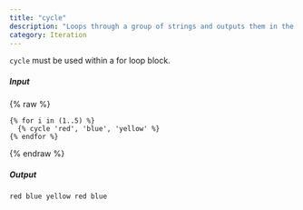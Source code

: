 ```yaml
---
title: "cycle"
description: "Loops through a group of strings and outputs them in the order that they were passed as parameters."
category: Iteration
---
```


`cycle` must be used within a for loop block.

##### Input

{% raw %}
~~~liquid
{% for i in (1..5) %}
  {% cycle 'red', 'blue', 'yellow' %}
{% endfor %}
~~~
{% endraw %}

##### Output

~~~liquid
red blue yellow red blue
~~~
